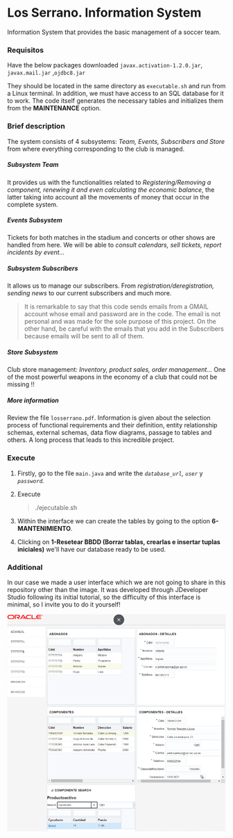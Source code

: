 # Los Serrano. Information System
Information System that provides the basic management of a soccer team.

### Requisitos
Have the below packages downloaded
​																 `javax.activation-1.2.0.jar`,  `javax.mail.jar` ,`ojdbc8.jar`

They should be located in the same directory as `executable.sh` and run from a Linux terminal. In addition, we must have access to an SQL database for it to work. The code itself generates the necessary tables and initializes them from the **MAINTENANCE** option.





### Brief description

The system consists of 4 subsystems: *Team, Events, Subscribers and Store* from where everything corresponding to the club is managed.


##### Subsystem Team
It provides us with the functionalities related to *Registering/Removing a component, renewing it and even calculating the economic balance*, the latter taking into account all the movements of money that occur in the complete system.



##### Events Subsystem

Tickets for both matches in the stadium and concerts or other shows are handled from here. We will be able to *consult calendars, sell tickets, report incidents by event...*



##### Subsystem Subscribers

It allows us to manage our subscribers. From *registration/deregistration, sending news* to our current subscribers and much more.

> It is remarkable to say that this code sends emails from a GMAIL account whose email and password are in the code. The email is not personal and was made for the sole purpose of this project. On the other hand, be careful with the emails that you add in the Subscribers because emails will be sent to all of them.



##### Store Subsystem

Club store management: *Inventory, product sales, order management...* One of the most powerful weapons in the economy of a club that could not be missing !!



##### More information

Review the file `losserrano.pdf`. Information is given about the selection process of functional requirements and their definition, entity relationship schemas, external schemas, data flow diagrams, passage to tables and others. A long process that leads to this incredible project.

### Execute

1. Firstly, go to the file `main.java` and write the  *`database_url`, `user`* y *`password`.*

2. Execute

   > ./ejecutable.sh

3. Within the interface we can create the tables by going to the option **6- MANTENIMIENTO**.

4. Clicking on **1-Resetear BBDD (Borrar tablas, crearlas e insertar tuplas iniciales)** we'll have our database ready to be used.





### Additional

In our case we made a user interface which we are not going to share in this repository other than the image. It was developed through JDeveloper Studio following its initial tutorial, so the difficulty of this interface is minimal, so I invite you to do it yourself!

![Image text](https://github.com/pedrogallegolpz/DDSI-Sistema-De-Informacion_Los_Serrano/blob/master/interfaz.PNG)
